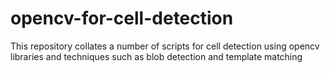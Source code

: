 # opencv-for-cell-detection
This repository collates a number of scripts for cell detection using opencv libraries and techniques such as blob detection and template matching
